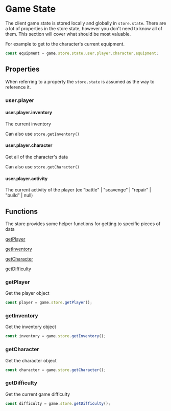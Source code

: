 # Game State

The client game state is stored locally and globally in `store.state`. There are a lot of properties in the store state, however you don't need to know all of them. This section will cover what should be most valuable.

For example to get to the character's current equipment.

```javascript
const equipment = game.store.state.user.player.character.equipment;
```

## Properties

When referring to a property the `store.state` is assumed as the way to reference it.

### user.player

#### user.player.inventory

The current inventory

Can also use `store.getInventory()`

#### user.player.character

Get all of the character's data

Can also use `store.getCharacter()`

#### user.player.activity

The current activity of the player (ex "battle" | "scavenge" | "repair" | "build" | null)

## Functions

The store provides some helper functions for getting to specific pieces of data

[getPlayer](#getplayer)

[getInventory](#getinventory)

[getCharacter](#getcharacter)

[getDifficulty](#getdifficulty)

### getPlayer

Get the player object

```javascript
const player = game.store.getPlayer();
```

### getInventory

Get the inventory object

```javascript
const inventory = game.store.getInventory();
```

### getCharacter

Get the character object

```javascript
const character = game.store.getCharacter();
```

### getDifficulty

Get the current game difficulty

```javascript
const difficulty = game.store.getDifficulty();
```
